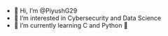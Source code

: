 - 👋 Hi, I’m @PiyushG29
- 👀 I’m interested in Cybersecurity and Data Science
- 🌱 I’m currently learning C and Python 🐍

